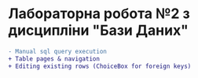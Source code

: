 # Лабораторна робота №2 з дисципліни "Бази Даних"

```diff
- Manual sql query execution
+ Table pages & navigation
+ Editing existing rows (ChoiceBox for foreign keys)
```